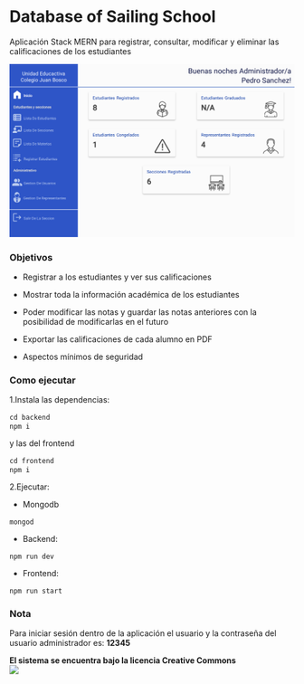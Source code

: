 # Database of Sailing School

Aplicación Stack MERN para registrar, consultar, modificar y eliminar las calificaciones de los estudiantes

<img src="https://github.com/Rufi512/Database-of-Sailing-School/blob/master/Capture.png" />

### Objetivos

* Registrar a los estudiantes y ver sus calificaciones
 
* Mostrar toda la información académica de los estudiantes 

* Poder modificar las notas y guardar las notas anteriores con la posibilidad de modificarlas en el futuro

* Exportar las calificaciones de cada alumno en PDF

* Aspectos mínimos de seguridad

### Como ejecutar

1.Instala las dependencias:
```
cd backend
npm i
```

y las del frontend
```
cd frontend
npm i
```

2.Ejecutar:

* Mongodb

```
mongod
```


* Backend: 

```
npm run dev
```

* Frontend:

```
npm run start
```
### Nota
Para iniciar sesión dentro de la aplicación el usuario y la contraseña del usuario administrador es: <b>12345</b>

<b>El sistema se encuentra bajo la licencia Creative Commons</b> <br/>
<img src="https://upload.wikimedia.org/wikipedia/commons/thumb/8/86/CC-logo.svg/320px-CC-logo.svg.png"/>

